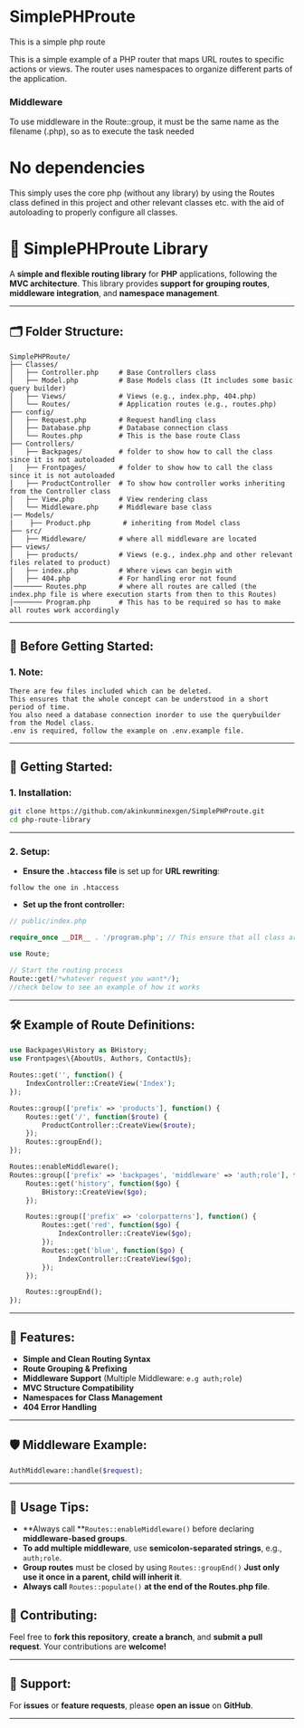 # SimplePHProute
This is a simple php route

This is a simple example of a PHP router that maps URL routes to specific actions or views. The router uses namespaces to organize different parts of the application.

### Middleware
To use middleware in the Route::group, it must be the same name as the filename (.php), so as to execute the task needed

# No dependencies
This simply uses the core php (without any library) by using the Routes class defined in this project and other relevant classes etc. with the aid of autoloading to properly configure all classes.


# 🚦 **SimplePHProute Library**

A **simple and flexible routing library** for **PHP** applications, following the **MVC architecture**. This library provides **support for grouping routes**, **middleware integration**, and **namespace management**.

---

## 🗂️ **Folder Structure:**

```
SimplePHPRoute/
├── Classes/
│   ├── Controller.php     # Base Controllers class
│   ├── Model.php          # Base Models class (It includes some basic query builder)
│   ├── Views/             # Views (e.g., index.php, 404.php)
│   └── Routes/            # Application routes (e.g., routes.php)
├── config/
│   ├── Request.php        # Request handling class
│   ├── Database.php       # Database connection class
│   └── Routes.php         # This is the base route Class
├── Controllers/
│   ├── Backpages/         # folder to show how to call the class since it is not autoloaded
│   ├── Frontpages/        # folder to show how to call the class since it is not autoloaded
│   ├── ProductController  # To show how controller works inheriting from the Controller class
│   ├── View.php           # View rendering class
│   └── Middleware.php     # Middleware base class
|── Models/
|    ├── Product.php        # inheriting from Model class
├── src/
│   ├── Middleware/        # where all middleware are located
├── views/                  
│   ├── products/          # Views (e.g., index.php and other relevant files related to product)
│   ├── index.php          # Where views can begin with
│   ├── 404.php            # For handling eror not found
│─────── Routes.php        # where all routes are called (the index.php file is where execution starts from then to this Routes)
│─────── Program.php       # This has to be required so has to make all routes work accordingly
```

---

## 🚀 **Before Getting Started:**

### 1. **Note:**

```
There are few files included which can be deleted. 
This ensures that the whole concept can be understood in a short period of time.
You also need a database connection inorder to use the querybuilder from the Model class.
.env is required, follow the example on .env.example file.

```

---

## 🚀 **Getting Started:**

### 1. **Installation:**

```bash
git clone https://github.com/akinkunminexgen/SimplePHProute.git
cd php-route-library
```

---

### 2. **Setup:**

- **Ensure the **`.htaccess`** file** is set up for **URL rewriting**:

```
follow the one in .htaccess
```

- **Set up the front controller:**

```php
// public/index.php

require_once __DIR__ . '/program.php'; // This ensure that all class are autoloaded

use Route;

// Start the routing process
Route::get(/*whatever request you want*/);
//check below to see an example of how it works
```

---

## 🛠️ **Example of Route Definitions:**

```php
use Backpages\History as BHistory;
use Frontpages\{AboutUs, Authors, ContactUs};

Routes::get('', function() {
    IndexController::CreateView('Index');
});

Routes::group(['prefix' => 'products'], function() {
    Routes::get('/', function($route) {
        ProductController::CreateView($route);
    });
    Routes::groupEnd();
});

Routes::enableMiddleware();
Routes::group(['prefix' => 'backpages', 'middleware' => 'auth;role'], function() {
    Routes::get('history', function($go) {
        BHistory::CreateView($go);
    });

    Routes::group(['prefix' => 'colorpatterns'], function() {
        Routes::get('red', function($go) {
            IndexController::CreateView($go);
        });
        Routes::get('blue', function($go) {
            IndexController::CreateView($go);
        });
    });

    Routes::groupEnd();
});
```

---

## 🧬 **Features:**

- **Simple and Clean Routing Syntax**
- **Route Grouping & Prefixing**
- **Middleware Support** (Multiple Middleware: `e.g auth;role`)
- **MVC Structure Compatibility**
- **Namespaces for Class Management**
- **404 Error Handling**

---

## 🛡️ **Middleware Example:**

```php
AuthMiddleware::handle($request);
```

---

## 📌 **Usage Tips:**

- **Always call **`Routes::enableMiddleware()` before declaring **middleware-based groups**.
- **To add multiple middleware**, use **semicolon-separated strings**, e.g., `auth;role`.
- **Group routes** must be closed by using `Routes::groupEnd()` **Just only use it once in a parent, child will inherit it**.
- **Always call** `Routes::populate()` **at the end of the Routes.php file**.


## 🤝 **Contributing:**

Feel free to **fork this repository**, **create a branch**, and **submit a pull request**. Your contributions are **welcome!**

---

## 🙋 **Support:**

For **issues** or **feature requests**, please **open an issue** on **GitHub**.

---

